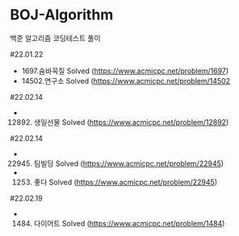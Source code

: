 # BOJ-Algorithm
백준 알고리즘 코딩테스트 풀이

#22.01.22
- 1697.숨바꼭질 Solved (https://www.acmicpc.net/problem/1697)
- 14502.연구소 Solved (https://www.acmicpc.net/problem/14502

#22.02.14
- 12892. 생일선물 Solved (https://www.acmicpc.net/problem/12892)


#22.02.14
- 22945. 팀빌딩 Solved (https://www.acmicpc.net/problem/22945)
- 1253. 좋다 Solved (https://www.acmicpc.net/problem/22945) 

#22.02.19
- 1484. 다이어트 Solved (https://www.acmicpc.net/problem/1484)
